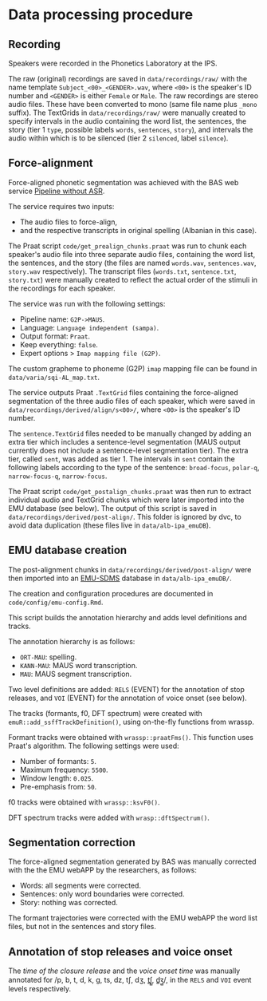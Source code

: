 # Data processing procedure

## Recording

Speakers were recorded in the Phonetics Laboratory at the IPS.

The raw (original) recordings are saved in `data/recordings/raw/` with the name template `Subject_<00>_<GENDER>.wav`, where `<00>` is the speaker's ID number and `<GENDER>` is either `Female` or `Male`.
The raw recordings are stereo audio files.
These have been converted to mono (same file name plus `_mono` suffix).
The TextGrids in `data/recordings/raw/` were manually created to specify intervals in the audio containing the word list, the sentences, the story (tier 1 `type`, possible labels `words`, `sentences`,  `story`), and intervals the audio within which is to be silenced (tier 2 `silenced`, label `silence`).

## Force-alignment

Force-aligned phonetic segmentation was achieved with the BAS web service [Pipeline without ASR](https://clarin.phonetik.uni-muenchen.de/BASWebServices/interface/Pipeline).

The service requires two inputs:

- The audio files to force-align,
- and the respective transcripts in original spelling (Albanian in this case).

The Praat script `code/get_prealign_chunks.praat` was run to chunk each speaker's audio file into three separate audio files, containing the word list, the sentences, and the story (the files are named `words.wav`, `sentences.wav`, `story.wav` respectively).
The transcript files (`words.txt`, `sentence.txt`, `story.txt`) were manually created to reflect the actual order of the stimuli in the recordings for each speaker.

The service was run with the following settings:

- Pipeline name: `G2P->MAUS`.
- Language: `Language independent (sampa)`.
- Output format: `Praat`.
- Keep everything: `false`.
- Expert options > `Imap mapping file (G2P)`.

The custom grapheme to phoneme (G2P) `imap` mapping file can be found in `data/varia/sqi-AL_map.txt`.

The service outputs Praat `.TextGrid` files containing the force-aligned segmentation of the three audio files of each speaker, which were saved in `data/recordings/derived/align/s<00>/`, where `<00>` is the speaker's ID number.

The `sentence.TextGrid` files needed to be manually changed by adding an extra tier which includes a sentence-level segmentation (MAUS output currently does not include a sentence-level segmentation tier).
The extra tier, called `sent`, was added as tier 1.
The intervals in `sent` contain the following labels according to the type of the sentence: `broad-focus`, `polar-q`, `narrow-focus-q`, `narrow-focus`.

The Praat script `code/get_postalign_chunks.praat` was then run to extract individual audio and TextGrid chunks which were later imported into the EMU database (see below).
The output of this script is saved in `data/recordings/derived/post-align/`.
This folder is ignored by dvc, to avoid data duplication (these files live in `data/alb-ipa_emuDB`).

## EMU database creation

The post-alignment chunks in `data/recordings/derived/post-align/` were then imported into an [EMU-SDMS](http://ips-lmu.github.io/EMU.html) database in `data/alb-ipa_emuDB/`.

The creation and configuration procedures are documented in `code/config/emu-config.Rmd`.

This script builds the annotation hierarchy and adds level definitions and tracks.

The annotation hierarchy is as follows:

- `ORT-MAU`: spelling.
- `KANN-MAU`: MAUS word transcription.
- `MAU`: MAUS segment transcription.

Two level definitions are added: `RELS` (EVENT) for the annotation of stop releases, and `VOI` (EVENT) for the annotation of voice onset (see below).

The tracks (formants, f0, DFT spectrum) were created with `emuR::add_ssffTrackDefinition()`, using on-the-fly functions from wrassp.

Formant tracks were obtained with `wrassp::praatFms()`.
This function uses Praat's algorithm.
The following settings were used:

- Number of formants: `5`.
- Maximum frequency: `5500`.
- Window length: `0.025`.
- Pre-emphasis from: `50`.

f0 tracks were obtained with `wrassp::ksvF0()`.

DFT spectrum tracks were added with `wrasp::dftSpectrum()`.

## Segmentation correction

The force-aligned segmentation generated by BAS was manually corrected with the the EMU webAPP by the researchers, as follows:

- Words: all segments were corrected.
- Sentences: only word boundaries were corrected.
- Story: nothing was corrected.

The formant trajectories were corrected with the EMU webAPP the word list files, but not in the sentences and story files.

## Annotation of stop releases and voice onset

The *time of the closure release* and the *voice onset time* was manually annotated for /p, b, t, d, k, g, ts, dz, tʃ, dʒ, t̻ʃ̻, d̻ʒ̻/, in the `RELS` and `VOI` event levels respectively.

